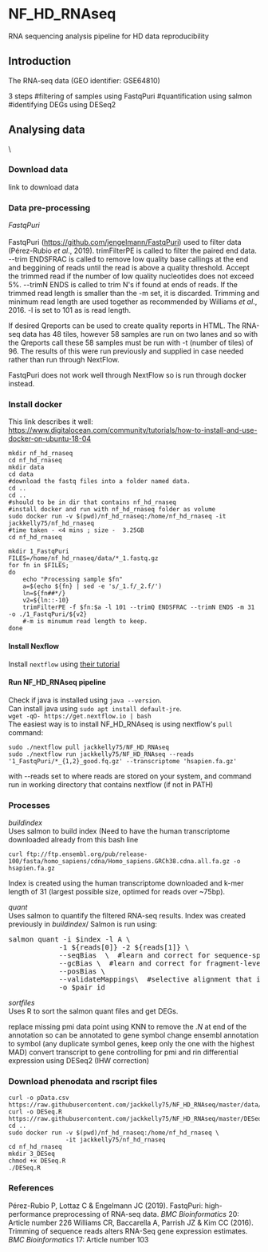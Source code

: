 # NF_HD_RNAseq
RNA sequencing analysis pipeline for HD data reproducibility

## Introduction
The RNA-seq data (GEO identifier: GSE64810)

3 steps
#filtering of samples using FastqPuri
#quantification using salmon
#identifying DEGs using DESeq2


## Analysing data
\

### Download data

link to download data

### Data pre-processing
*FastqPuri*\
\
FastqPuri (https://github.com/jengelmann/FastqPuri) used to filter data (Pérez-Rubio *et al*., 2019). trimFilterPE is called to filter the paired end data. --trim ENDSFRAC is called to remove low quality base callings at the end and beggining of reads until the read is above a quality threshold. Accept the trimmed read if the number of low quality nucleotides does not exceed 5%. --trimN ENDS is called to trim N's if found at ends of reads. If the trimmed read length is smaller than the -m set, it is discarded. Trimming and minimum read length are used together as recommended by Williams *et al*., 2016. -l is set to 101 as is read length.

If desired Qreports can be used to create quality reports in HTML. The RNA-seq data has 48 tiles, however 58 samples are run on two lanes and so with the Qreports call these 58 samples must be run with -t (number of tiles) of 96. The results of this were run previously and supplied in case needed rather than run through NextFlow.

FastqPuri does not work well through NextFlow so is run through docker instead.

### Install docker
This link describes it well:
https://www.digitalocean.com/community/tutorials/how-to-install-and-use-docker-on-ubuntu-18-04



```
mkdir nf_hd_rnaseq
cd nf_hd_rnaseq
mkdir data
cd data
#download the fastq files into a folder named data.
cd ..
cd ..
#should to be in dir that contains nf_hd_rnaseq
#install docker and run with nf_hd_rnaseq folder as volume
sudo docker run -v $(pwd)/nf_hd_rnaseq:/home/nf_hd_rnaseq -it jackkelly75/nf_hd_rnaseq
#time taken - <4 mins ; size -  3.25GB
cd nf_hd_rnaseq

mkdir 1_FastqPuri
FILES=/home/nf_hd_rnaseq/data/*_1.fastq.gz
for fn in $FILES;
do
	echo "Processing sample $fn"
	a=$(echo ${fn} | sed -e 's/_1.f/_2.f/')
	ln=${fn##*/}
	v2=${ln::-10}
	trimFilterPE -f $fn:$a -l 101 --trimQ ENDSFRAC --trimN ENDS -m 31 -o ./1_FastqPuri/${v2}
	#-m is minumum read length to keep. 
done

```


#### Install Nexflow
Install `nextflow` using [their tutorial](https://www.nextflow.io/docs/latest/getstarted.html)

#### Run NF_HD_RNAseq pipeline
Check if java is installed using `java --version`. \
Can install java using `sudo apt install default-jre`. \
`wget -qO- https://get.nextflow.io | bash` \
The easiest way is to install NF_HD_RNAseq is using nextflow's `pull` command:

```
sudo ./nextflow pull jackkelly75/NF_HD_RNAseq
sudo ./nextflow run jackkelly75/NF_HD_RNAseq --reads '1_FastqPuri/*_{1,2}_good.fq.gz' --transcriptome 'hsapien.fa.gz'
```

with --reads set to where reads are stored on your system, and command run in working directory that contains nextflow (if not in PATH)


### Processes

*buildindex*\
Uses salmon to build index
(Need to have the human transcriptome downloaded already from this bash line 
```
curl ftp://ftp.ensembl.org/pub/release-100/fasta/homo_sapiens/cdna/Homo_sapiens.GRCh38.cdna.all.fa.gz -o hsapien.fa.gz
```
Index is created using the human transcriptome downloaded and k-mer length of 31 (largest possible size, optimed for reads over ~75bp).


*quant*\
Uses salmon to quantify the filtered RNA-seq results. Index was created previously  in *buildindex*/
Salmon is run using:
<pre>
salmon quant -i $index -l A \
            -1 ${reads[0]} -2 ${reads[1]} \
            --seqBias  \  #learn and correct for sequence-specific biases in the input data
            --gcBias \  #learn and correct for fragment-level GC biases in the input data. Does not impact on results if GC bias is not present, only marginally increases run time
            --posBias \
            --validateMappings\  #selective alignment that is more sensitive
            -o $pair_id
</pre>



*sortfiles*\
Uses R to sort the salmon quant files and get DEGs.

replace missing pmi data point using KNN
to remove the .*N* at end of the annotation so can be annotated to gene symbol
change ensembl annotation to symbol (any duplicate symbol genes, keep only the one with the highest MAD)
convert transcript to gene controlling for pmi and rin
differential expression using DESeq2 (IHW correction)


### Download phenodata and rscript files
```
curl -o pData.csv https://raw.githubusercontent.com/jackkelly75/NF_HD_RNAseq/master/data/pData.csv
curl -o DESeq.R https://raw.githubusercontent.com/jackkelly75/NF_HD_RNAseq/master/DESeq.R
cd ..
sudo docker run -v $(pwd)/nf_hd_rnaseq:/home/nf_hd_rnaseq \
                -it jackkelly75/nf_hd_rnaseq
cd nf_hd_rnaseq
mkdir 3_DESeq
chmod +x DESeq.R
./DESeq.R
```




### References

Pérez-Rubio P, Lottaz C & Engelmann JC (2019). FastqPuri: high-performance preprocessing of RNA-seq data. *BMC Bioinformatics* 20: Article number 226
Williams CR, Baccarella A, Parrish JZ & Kim CC (2016). Trimming of sequence reads alters RNA-Seq gene expression estimates. *BMC Bioinformatics* 17: Article number 103
